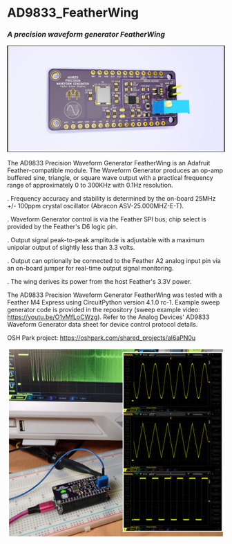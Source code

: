 # AD9833_FeatherWing

### _A precision waveform generator FeatherWing_

![Image of Module](https://github.com/CedarGroveStudios/AD9833_FeatherWing/blob/master/photos/Waveform_Generator%20glamour.png)

The AD9833 Precision Waveform Generator FeatherWing is an Adafruit Feather-compatible module. The Waveform Generator produces an op-amp buffered sine, triangle, or square wave output with a practical frequency range of approximately 0 to 300KHz with 0.1Hz resolution.

.  Frequency accuracy and stability is determined by the on-board 25MHz +/- 100ppm crystal oscillator (Abracon ASV-25.000MHZ-E-T). 
  
.  Waveform Generator control is via the Feather SPI bus; chip select is provided by the Feather's D6 logic pin. 
  
.  Output signal peak-to-peak amplitude is adjustable with a maximum unipolar output of slightly less than 3.3 volts. 
  
.  Output can optionally be connected to the Feather A2 analog input pin via an on-board jumper for real-time output signal monitoring.
  
.  The wing derives its power from the host Feather's 3.3V power.
  

The AD9833 Precision Waveform Generator FeatherWing was tested with a Feather M4 Express using CircuitPython version 4.1.0 rc-1. Example sweep generator code is provided in the repository (sweep example video: https://youtu.be/O1vMfLoCWzg). Refer to the Analog Devices' AD9833 Waveform Generator data sheet for device control protocol details.

OSH Park project: https://oshpark.com/shared_projects/al6aPN0u

![Image of Test Setup](https://github.com/CedarGroveStudios/AD9833_FeatherWing/blob/master/photos/DSC05796%20combo.jpg)
